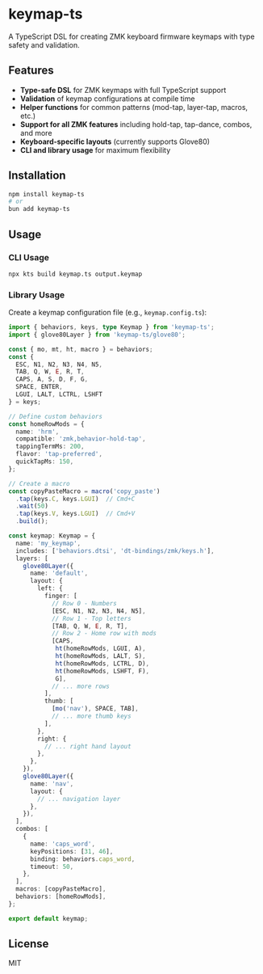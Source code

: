 # keymap-ts

A TypeScript DSL for creating ZMK keyboard firmware keymaps with type safety and validation.

## Features

- **Type-safe DSL** for ZMK keymaps with full TypeScript support
- **Validation** of keymap configurations at compile time
- **Helper functions** for common patterns (mod-tap, layer-tap, macros, etc.)
- **Support for all ZMK features** including hold-tap, tap-dance, combos, and more
- **Keyboard-specific layouts** (currently supports Glove80)
- **CLI and library usage** for maximum flexibility

## Installation

```bash
npm install keymap-ts
# or
bun add keymap-ts
```

## Usage

### CLI Usage

```bash
npx kts build keymap.ts output.keymap
```

### Library Usage

Create a keymap configuration file (e.g., `keymap.config.ts`):

```typescript
import { behaviors, keys, type Keymap } from 'keymap-ts';
import { glove80Layer } from 'keymap-ts/glove80';

const { mo, mt, ht, macro } = behaviors;
const { 
  ESC, N1, N2, N3, N4, N5,
  TAB, Q, W, E, R, T,
  CAPS, A, S, D, F, G,
  SPACE, ENTER,
  LGUI, LALT, LCTRL, LSHFT
} = keys;

// Define custom behaviors
const homeRowMods = {
  name: 'hrm',
  compatible: 'zmk,behavior-hold-tap',
  tappingTermMs: 200,
  flavor: 'tap-preferred',
  quickTapMs: 150,
};

// Create a macro
const copyPasteMacro = macro('copy_paste')
  .tap(keys.C, keys.LGUI)  // Cmd+C
  .wait(50)
  .tap(keys.V, keys.LGUI)  // Cmd+V
  .build();

const keymap: Keymap = {
  name: 'my_keymap',
  includes: ['behaviors.dtsi', 'dt-bindings/zmk/keys.h'],
  layers: [
    glove80Layer({
      name: 'default',
      layout: {
        left: {
          finger: [
            // Row 0 - Numbers
            [ESC, N1, N2, N3, N4, N5],
            // Row 1 - Top letters
            [TAB, Q, W, E, R, T],
            // Row 2 - Home row with mods
            [CAPS, 
             ht(homeRowMods, LGUI, A),
             ht(homeRowMods, LALT, S),
             ht(homeRowMods, LCTRL, D),
             ht(homeRowMods, LSHFT, F),
             G],
            // ... more rows
          ],
          thumb: [
            [mo('nav'), SPACE, TAB],
            // ... more thumb keys
          ],
        },
        right: {
          // ... right hand layout
        },
      },
    }),
    glove80Layer({
      name: 'nav',
      layout: {
        // ... navigation layer
      },
    }),
  ],
  combos: [
    {
      name: 'caps_word',
      keyPositions: [31, 46],
      binding: behaviors.caps_word,
      timeout: 50,
    },
  ],
  macros: [copyPasteMacro],
  behaviors: [homeRowMods],
};

export default keymap;
```

## License

MIT